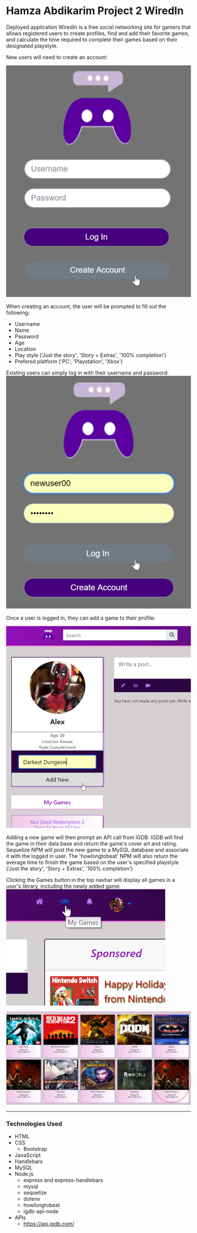 # Hamza Abdikarim Project 2 WiredIn

Deployed application
WiredIn is a free social networking site for gamers that allows registered users to create profiles, find and add their favorite games, and calculate the time required to complete their games based on their designated playstyle.

New users will need to create an account:

![wiredIn](./public/assets/images/newUser.png)

When creating an account, the user will be prompted to fill out the following:

- Username
- Name
- Password
- Age
- Location
- Play style ('Just the story', 'Story + Extras', '100% completion')
- Prefered platform ('PC', 'Playstation', 'Xbox')

Existing users can simply log in with their username and password:
![wiredIn](./public/assets/images/login.png)

Once a user is logged in, they can add a game to their profile:

![wiredIn](./public/assets/images/addNewGame.png)

Adding a new game will then prompt an API call from IGDB. IGDB will find the game in their data base and return the game's cover art and rating. Sequelize NPM will post the new game to a MySQL database and associate it with the logged in user.
The 'howlongtobeat' NPM will also return the average time to finish the game based on the user's specified playstyle ('Just the story', 'Story + Extras', '100% completion')

Clicking the Games button in the top navbar will display all games in a user's library, including the newly added game:
![wiredIn](./public/assets/images/gameButton.png)

![wiredIn](./public/assets/images/gameCards2.png)

---

### Technologies Used

- HTML
- CSS
  - Bootstrap
- JavaScript
- Handlebars
- MySQL
- Node.js
  - express and express-handlebars
  - mysql
  - sequelize
  - dotenv
  - howlongtobeat
  - igdb-api-node
- APIs
  - https://api.igdb.com/
